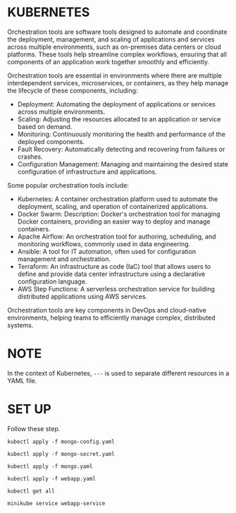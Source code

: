 # KUBERNETES
Orchestration tools are software tools designed to automate and coordinate the deployment, management, and scaling of applications and services across multiple environments, such as on-premises data centers or cloud platforms. These tools help streamline complex workflows, ensuring that all components of an application work together smoothly and efficiently.

Orchestration tools are essential in environments where there are multiple interdependent services, microservices, or containers, as they help manage the lifecycle of these components, including:

+ Deployment: Automating the deployment of applications or services across multiple environments.
+ Scaling: Adjusting the resources allocated to an application or service based on demand.
+ Monitoring: Continuously monitoring the health and performance of the deployed components.
+ Fault Recovery: Automatically detecting and recovering from failures or crashes.
+ Configuration Management: Managing and maintaining the desired state configuration of infrastructure and applications.

Some popular orchestration tools include:

+ Kubernetes: A container orchestration platform used to automate the deployment, scaling, and operation of containerized applications.
+ Docker Swarm: Description: Docker's orchestration tool for managing Docker containers, providing an easier way to deploy and manage containers.
+ Apache Airflow: An orchestration tool for authoring, scheduling, and monitoring workflows, commonly used in data engineering.
+ Ansible: A tool for IT automation, often used for configuration management and orchestration.
+ Terraform: An infrastructure as code (IaC) tool that allows users to define and provide data center infrastructure using a declarative configuration language.
+ AWS Step Functions: A serverless orchestration service for building distributed applications using AWS services.

Orchestration tools are key components in DevOps and cloud-native environments, helping teams to efficiently manage complex, distributed systems.

# NOTE
In the context of Kubernetes, `---` is used to separate different resources in a YAML file.

# SET UP
Follow these step. 

```
kubectl apply -f mongo-config.yaml
```

```
kubectl apply -f mongo-secret.yaml 
```

```
kubectl apply -f mongo.yaml 
```

```
kubectl apply -f webapp.yaml 
```

```
kubectl get all
```


```
minikube service webapp-service
```
